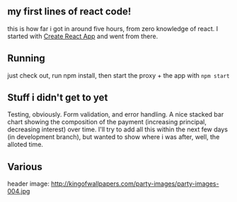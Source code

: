 ## my first lines of react code!

this is how far i got in around five hours, from zero knowledge of react. I started with [Create React App](https://github.com/facebookincubator/create-react-app) and went from there.  

## Running

just check out, run npm install, then start the proxy + the app with `npm start`

## Stuff i didn't get to yet
Testing, obviously. Form validation, and error handling. A nice stacked bar chart showing the composition of the payment (increasing principal, decreasing interest) over time.
I'll try to add all this within the next few days (in development branch), but wanted to show where i was after, well, the alloted time. 

## Various
header image: http://kingofwallpapers.com/party-images/party-images-004.jpg
